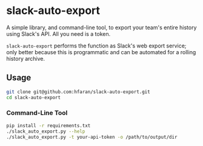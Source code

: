# slack-auto-export

A simple library, and command-line tool, to export your team's entire history using Slack's API. All you need is a token.

`slack-auto-export` performs the function as Slack's web export service; only better because this is programmatic and can be automated for a rolling history archive.

## Usage

```bash
git clone git@github.com:hfaran/slack-auto-export.git
cd slack-auto-export
```

### Command-Line Tool

```bash
pip install -r requirements.txt
./slack_auto_export.py --help
./slack_auto_export.py -t your-api-token -o /path/to/output/dir
```
